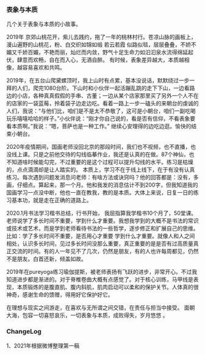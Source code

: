 

### 表象与本质

几个关于表象与本质的小故事。

2019年 京郊山桃花开，紫儿去践约，拖了一年的桃林村行。苍凉山脉的画板上，漫山遍野的山桃花，粉、白交织如锦如缎 若云若霞 似路似毯，层层叠叠，不娇不媚又千娇百媚，不艳而丽，灿烂而内敛，野气十足生命力如汩汩泉水流得绵延起伏，肆意而欢畅，自在而入心，无酒自醉。
有时候，表象差异越大，本质越相像，越容易喜欢和共鸣。

2019年，在五台山爬黛螺顶时，我上山时有点累，基本没说话，默默绕过一步一拜的人们，爬完1080台阶。下山时和小伙伴一起活蹦乱跳的走下下山，一边看路边的小店，各种真真假假的手串、古董；一边从某个店家那里买了另外一个人不在的店家的一袋蓝莓，拎着袋子边走边吃。看着一路上一步一磕头的来朝台的虔诚的人们，我说：“与他们比，咱们是不是太不恭敬了，这可是小朝台，咱们一副吃喝玩乐嘻嘻哈哈的样子。”小伙伴说：“刚才你自己说的，看是否有信仰，不看表象要看本质啊。”我说：“嗯，菩萨也是一种工作。” 继续心安理得的边吃边逛。愉快的结束小朝台。

2020年疫情期间，国画老师没回北京的那段时间，我们也不视频，也不直播，也没线上课。只是之前他交待的勾线临摹作业，我还是认真的在做。87个神仙，也不知道啥时候能勾完，不过重要的是这个过程可以提升勾线的水平。练习是枯燥的，点点滴滴却是让人踏实的。 本质上，学习不在于线上线下，在于有没有认真练习。每次遇到问题发消息问老师：有啥方法或诀窍吗？他的回答都是：没有，多画，仔细点。算起来，那一个月。他和我发的消息估计不到200字，但我知道我的国画学习一点没中断，他也一直在教我，教的是本质。大体上来说，日复一日的练习基本功，就是走在正确的道路上。

2020.1月书法学习楷书总结，行书开始， 我屈指算我学楷书10个月了，50堂课。老师说学了多长时间不重要，学到什么才重要。我想我学到的大概不是书法的常识或技术或艺术，而是学到老师看待书法的一些哲学，逐步修正和扩展自己的思维。比如：学了多长时间不重要，是否用心才重要 学到什么才重要。就像人和人之间相处，认识多长时间，见过多长时间没那么重要，真正重要的是是否有过高质量真正交流的时间。有的人一年见不了几次，仍然是朋友，有的人也许每周都见，仍然不是朋友。白首还新，倾盖如故。

2019年在pureyoga练习瑜伽提斯，被老师表扬有飞跃的进步，非常开心。不过我知道进步都是渐进的。对于脊椎卷曲大概有点感觉了。对于核心训练，马甲线是表现，本质锻炼的是腹直肌、腹内斜肌，肌肉启动可以柔和的保护关节。人体真的很神奇，感谢生命的馈赠，得用好它保护好它。

在理想与现实之间游走，在喜欢与无所谓之间交错，在责任与担当中接受。
面朝大海，包容一切喜怒哀乐，一切表象与本质，成败得失，岁月悠悠 。


### ChangeLog

1、2021年根据微博整理第一稿
